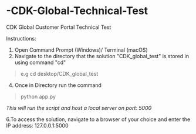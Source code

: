 # -CDK-Global-Technical-Test
CDK Global Customer Portal Technical Test


Instructions:
1. Open Command Prompt (Windows)/ Terminal (macOS)
2. Navigate to the directory that the solution "CDK_global_test" is stored in using command "cd"
> e.g cd desktop/CDK_global_test

4. Once in Directory run the command
> python app.py

*This will run the script and host a local server on port: 5000*

6.To access the solution, navigate to a browser of your choice and enter the IP address:  127.0.0.1:5000
